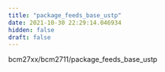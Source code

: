 ```yaml
---
title: "package_feeds_base_ustp"
date: 2021-10-30 22:29:14.046934
hidden: false
draft: false
---
```


bcm27xx/bcm2711/package_feeds_base_ustp

